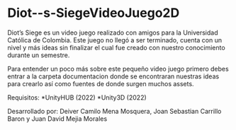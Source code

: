 # Diot--s-SiegeVideoJuego2D
Diot’s Siege es un video juego realizado con amigos para la Universidad Católica de Colombia. 
Este juego no llegó a ser terminado, cuenta con un nivel y más ideas sin finalizar el cual fue creado con nuestro conocimiento durante un semestre. 

Para entender un poco más sobre este pequeño video juego primero debes entrar a la carpeta documentacion donde se encontraran nuestras ideas para crearlo así como fuentes de donde surgen muchos assets.

Requisitos:
*UnityHUB (2022)
*Unity3D (2022)

Desarrollado por: 
Deiver Camilo Mena Mosquera,
Joan Sebastian Carrillo Baron y 
Juan David Mejia Morales
